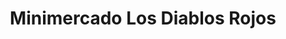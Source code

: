 ---
title: "Minimercado Los Diablos Rojos"
url: /posadas/minimercado-los-diablos-rojos/
shop: comodidad
---